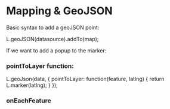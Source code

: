 # Mapping & GeoJSON
Basic syntax to add a geoJSON point:

L.geoJSON(datasource).addTo(map);

If we want to add a popup to the marker:

### pointToLayer function: 
L.geoJson(data, {
    pointToLayer: function(feature, latlng) {
      return L.marker(latlng);
     }
});

### onEachFeature
